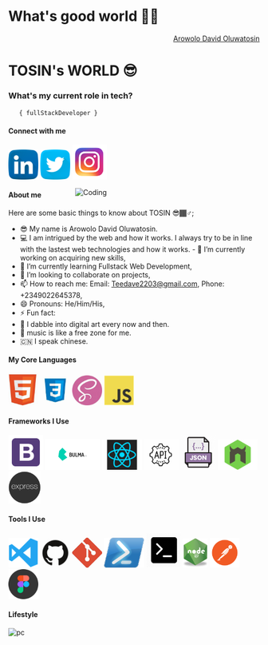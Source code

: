 <h1>What's good world 👋🏾</h1>
<div align="right" class="badge-base LI-profile-badge" data-locale="en_US" data-size="medium" data-theme="dark" data-type="VERTICAL" data-vanity="fuad-ajibola-5a0034166" data-version="v1"><a class="badge-base__link LI-simple-link" href="https://twitter.com/rengvsed"> Arowolo David Oluwatosin</a></div>
    
<h1>TOSIN's WORLD 😎</h1>

### **What's my current role in tech?** </h2>

       { fullStackDeveloper }

#### Connect with me

<a href="https://www.linkedin.com/in/tosin-arowolo-533195240/"><img src="images/linkedin.png" width="60" /></a>
<a href="https://twitter.com/rengvsed"><img src="images/twitter.png" width="60" /></a>
<a href="https://www.instagram.com/rengvsed/"><img src="images/ig.png" width="70" /></a>

<img align="right" alt="Coding" width="370" src="https://miro.medium.com/max/680/0*7Q3yvSIv_t0ioJ-Z.gif"/>

#### About me

Here are some basic things to know about TOSIN 😎🏾‍♂️;

- 😎 My name is Arowolo David Oluwatosin.
- 💻 I am intrigued by the web and how it works. I always try to be in line with the lastest web technologies and how it works. - 🔭 I’m currently working on acquiring new skills,
- 🌱 I’m currently learning Fullstack Web Development,
- 👯 I’m looking to collaborate on projects,
- 📫 How to reach me: Email: Teedave2203@gmail.com, Phone: +2349022645378,
- 😄 Pronouns: He/Him/His,
- ⚡ Fun fact:
- 🎨 I dabble into digital art every now and then.
- 🎵 music is like a free zone for me.
- 🇨🇳 I speak chinese.

#### My Core Languages

<code><img src="images/html.jpg" width="60" title="HTML" /></code>
<code><img src="images/css.jpg" width="60" title="CSS" /></code>
<code><img src="images/sass.jpg" width="60" title="SASS" /></code>
<code><img src="images/javascript.png" width="60" title="JavaScript" /></code>

#### Frameworks I Use

<code><img src="images/B.png" width="70" title="Bootstrap" /></code>
<code><img src="images/Bulma.png" width="110" title="Bulma" /></code>
<code><img src="images/react.png" width="80" title="React" /></code>
<code><img src="images/api.jpg" width="70" title="API" /></code>
<code><img src="images/json.png" width="70" title="JSON" /></code>
<code><img src="images/nodemon.png" width="80" title="Nodemon" /></code>
<code><img src="images/express.png" width="65" title="Express" /></code>

#### Tools I Use

<code><img src="images/visualstudio.svg" width="60" title="Visual Studio Code" /></code>
<code><img src="images/github.jpg" width="60" title="GitHub" /></code>
<code><img src="images/git.jpg" width="60" title="Git" /></code>
<code><img src="images/power.png" width="80" title="Powershell" /></code>
<code><img src="images/command.png" width="70" title="Commandprompt" /></code>
<code><img src="images/R.png" width="50" title="NodeJS" /></code>
<code><img src="images/postman.png" width="60" title="Postman API" /></code>
<code><img src="images/figma.jpeg" width="60" title="Figma" /></code>

#### Lifestyle

![pc](https://user-images.githubusercontent.com/105937740/186015907-bd8b7db8-f875-454b-bf1a-36177129aa42.gif)
